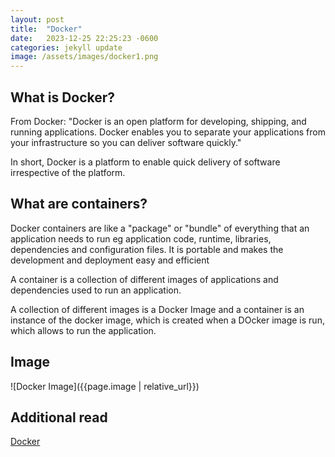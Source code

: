 ```yaml
---
layout: post
title:  "Docker"
date:   2023-12-25 22:25:23 -0600
categories: jekyll update
image: /assets/images/docker1.png
---
```


## What is Docker?
From Docker: "Docker is an open platform for developing, shipping, and running applications. Docker enables you to separate your applications from your infrastructure so you can deliver software quickly."

In short, Docker is a platform to enable quick delivery of software irrespective of the platform.

## What are containers?
Docker containers are like a "package" or "bundle" of everything that an application needs to run eg application code, runtime, libraries, dependencies and configuration files. It is portable and makes the development and deployment easy and efficient

A container is a collection of different images of applications and dependencies used to run an application.

A collection of different images is a Docker Image and a container is an instance of the docker image, which is created when a DOcker image is run, which allows to run the application.

## Image
![Docker Image]({{page.image | relative_url}})


## Additional read
[Docker](https://docs.docker.com/get-started/overview/)
